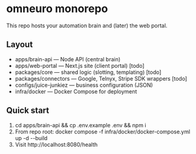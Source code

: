 # omneuro monorepo

This repo hosts your automation brain and (later) the web portal.

## Layout
- apps/brain-api — Node API (central brain)
- apps/web-portal — Next.js site (client portal) [todo]
- packages/core — shared logic (slotting, templating) [todo]
- packages/connectors — Google, Telnyx, Stripe SDK wrappers [todo]
- configs/juice-junkiez — business configuration (JSON)
- infra/docker — Docker Compose for deployment

## Quick start
1) cd apps/brain-api && cp .env.example .env && npm i
2) From repo root: docker compose -f infra/docker/docker-compose.yml up -d --build
3) Visit http://localhost:8080/health


